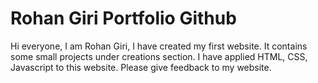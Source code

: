 # Rohan Giri Portfolio Github
Hi everyone, I am Rohan Giri, I have created my first website. It contains some small projects under creations section. I have applied HTML, CSS, Javascript to this website. Please give feedback to my website.
